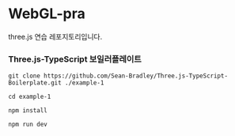 # WebGL-pra

three.js 연습 레포지토리입니다.

### Three.js-TypeScript 보일러플레이트

```shell
git clone https://github.com/Sean-Bradley/Three.js-TypeScript-Boilerplate.git ./example-1
```

```shell
cd example-1
```

```shell
npm install
```

```shell
npm run dev
```
